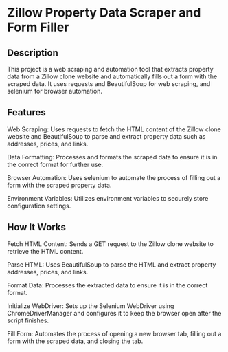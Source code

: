 # Zillow Property Data Scraper and Form Filler

## Description
This project is a web scraping and automation tool that extracts property data from a Zillow clone website and automatically fills out a form with the scraped data. It uses requests and BeautifulSoup for web scraping, and selenium for browser automation.

## Features
Web Scraping: Uses requests to fetch the HTML content of the Zillow clone website and BeautifulSoup to parse and extract property data such as addresses, prices, and links.

Data Formatting: Processes and formats the scraped data to ensure it is in the correct format for further use.

Browser Automation: Uses selenium to automate the process of filling out a form with the scraped property data.

Environment Variables: Utilizes environment variables to securely store configuration settings.

## How It Works
Fetch HTML Content: Sends a GET request to the Zillow clone website to retrieve the HTML content.

Parse HTML: Uses BeautifulSoup to parse the HTML and extract property addresses, prices, and links.

Format Data: Processes the extracted data to ensure it is in the correct format.

Initialize WebDriver: Sets up the Selenium WebDriver using ChromeDriverManager and configures it to keep the browser open after the script finishes.

Fill Form: Automates the process of opening a new browser tab, filling out a form with the scraped data, and closing the tab.
